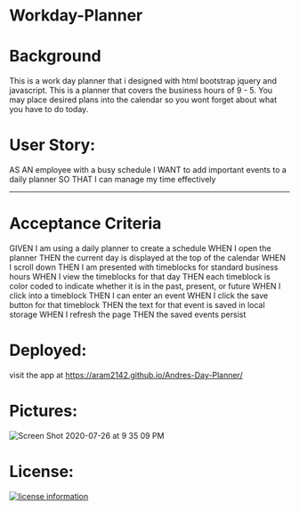 # Workday-Planner

# Background
This is a work day planner that i designed with html bootstrap jquery and javascript. 
This is a planner that covers the business hours of 9 - 5. 
You may place desired plans into the calendar so you wont forget about what you have to do today.


# User Story:
AS AN employee with a busy schedule
I WANT to add important events to a daily planner
SO THAT I can manage my time effectively
______________________________________________________

# Acceptance Criteria
GIVEN I am using a daily planner to create a schedule
WHEN I open the planner
THEN the current day is displayed at the top of the calendar
WHEN I scroll down
THEN I am presented with timeblocks for standard business hours
WHEN I view the timeblocks for that day
THEN each timeblock is color coded to indicate whether it is in the past, present, or future
WHEN I click into a timeblock
THEN I can enter an event
WHEN I click the save button for that timeblock
THEN the text for that event is saved in local storage
WHEN I refresh the page
THEN the saved events persist


# Deployed:
visit the app at https://aram2142.github.io/Andres-Day-Planner/


# Pictures:
![Screen Shot 2020-07-26 at 9 35 09 PM](https://user-images.githubusercontent.com/65634748/88497617-e99e6900-cf8e-11ea-8353-6f35cf59a5d6.png)

# License:

[![license information](https://img.shields.io/badge/license-MIT-blue)](https://aram2142.github.io/Code-Refactor/)
